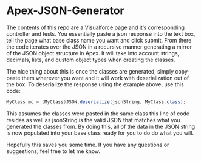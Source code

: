 Apex-JSON-Generator
===================
The contents of this repo are a Visualforce page and it’s corresponding controller and tests.  You essentially paste a json response into the text box, tell the page what base class name you want and click submit.  From there the code iterates over the JSON in a recursive manner generating a mirror of the JSON object structure in Apex.  It will take into account strings, decimals, lists, and custom object types when creating the classes.

The nice thing about this is once the classes are generated, simply copy-paste them wherever you want and it will work with deserialization out of the box.  To deserialize the response using the example above, use this code:

```java
MyClass mc = (MyClass)JSON.deserialize(jsonString, MyClass.class);
```

This assumes the classes were pasted in the same class this line of code resides as well as jsonString is the valid JSON that matches what you generated the classes from.  By doing this, all of the data in the JSON string is now populated into your base class ready for you to do do what you will.

Hopefully this saves you some time.  If you have any questions or suggestions, feel free to let me know.

